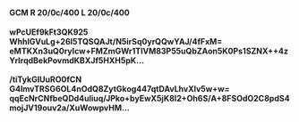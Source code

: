 #### GCM R 20/0c/400 L 20/0c/400
**wPcUEf9kFt3QK925**<br/>**WhhlGVuLg+26l5TQSQAJt/N5irSq0yrQQwYAJ/4fFxM=**<br/>**eMTKXn3uQ0ryIcw+FMZmGWr1TlVM83P55uQbZAon5K0Ps1SZNX++4zYrIrqdBekPovmdKBXJf5HXH5pK...**<br/><br/>
**/tiTykGIUuRO0fCN**<br/>**G4lmvTRSG6OL4nOdQ8ZytGkog447qtDAvLhvXlv5w+w=**<br/>**qqEcNrCNfbeQDd4uliuq/JPko+byEwX5jK8I2+Oh6S/A+8FSOdO2C8pdS4mojJV19ouv2a/XuWowpvHM...**